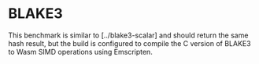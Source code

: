 # BLAKE3

This benchmark is similar to [../blake3-scalar] and should return the same hash result, but the
build is configured to compile the C version of BLAKE3 to Wasm SIMD operations using Emscripten.

